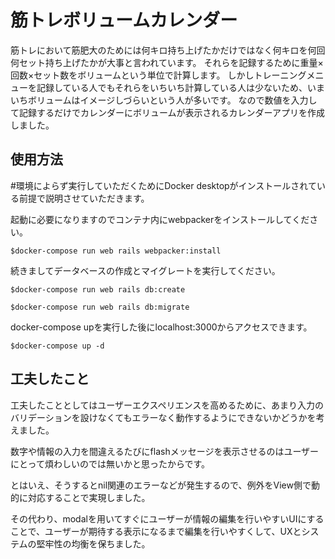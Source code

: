 # 筋トレボリュームカレンダー

筋トレにおいて筋肥大のためには何キロ持ち上げたかだけではなく何キロを何回何セット持ち上げたかが大事と言われています。
それらを記録するために重量×回数×セット数をボリュームという単位で計算します。
しかしトレーニングメニューを記録している人でもそれらをいちいち計算している人は少ないため、いまいちボリュームはイメージしづらいという人が多いです。
なので数値を入力して記録するだけでカレンダーにボリュームが表示されるカレンダーアプリを作成しました。

## 使用方法

 \#環境によらず実行していただくためにDocker desktopがインストールされている前提で説明させていただきます。
 
起動に必要になりますのでコンテナ内にwebpackerをインストールしてください。
 ```terminal
$docker-compose run web rails webpacker:install
```

続きましてデータベースの作成とマイグレートを実行してください。

 ```terminal
$docker-compose run web rails db:create
```

 ```terminal
$docker-compose run web rails db:migrate
```

docker-compose upを実行した後にlocalhost:3000からアクセスできます。

 ```terminal
$docker-compose up -d
```

## 工夫したこと
工夫したこととしてはユーザーエクスペリエンスを高めるために、あまり入力のバリデーションを設けなくてもエラーなく動作するようにできないかどうかを考えました。

数字や情報の入力を間違えるたびにflashメッセージを表示させるのはユーザーにとって煩わしいのでは無いかと思ったからです。

とはいえ、そうするとnil関連のエラーなどが発生するので、例外をView側で動的に対応することで実現しました。

その代わり、modalを用いてすぐにユーザーが情報の編集を行いやすいUIにすることで、ユーザーが期待する表示になるまで編集を行いやすくして、UXとシステムの堅牢性の均衡を保ちました。


